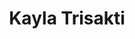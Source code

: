 ---
title: "Kayla Trisakti"
role: "Director of Human Resources"
index: 9
year: "2023"
status: current_executive
# image: /images/people/kayla_trisakti.jpg
degree:
email:
linkedin-url:
---
